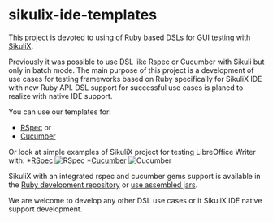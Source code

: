 sikulix-ide-templates
=====================

This project is devoted to using of Ruby based DSLs for GUI testing with [SikuliX](https://github.com/RaiMan/SikuliX-2014).

Previously it was possible to use DSL like Rspec or Cucumber with Sikuli but only in batch mode. The main purpose of this project is a development of use cases for testing frameworks based on Ruby specifically for SikuliX IDE with new Ruby API. DSL support for successful use cases is planed to realize with native IDE support.

You can use our templates for:
* [RSpec](templates/sikulix_rspec.rb) or
* [Cucumber](templates/sikulix_cucumber.rb)

Or look at simple examples of SikuliX project for testing LibreOffice Writer with:
*[RSpec](examples/libreoffice-writer-test/test-rspec.sikuli)
![RSpec](doc/pics/rspec_example.png)
*[Cucumber](examples/libreoffice-writer-test/test-cucumber.sikuli)
![Cucumber](doc/pics/cucumber_example.png)

SikuliX with an integrated rspec and cucumber gems support is available in the [Ruby development repository](https://github.com/rssdev10/SikuliX-2014/tree/ruby) or [use assembled jars](https://drive.google.com/folderview?id=0Bwx0cbtdU5K6STg2T0l5UWlIRXc&usp=drive_web).

We are welcome to develop any other DSL use cases or it SikuliX IDE native support development.

